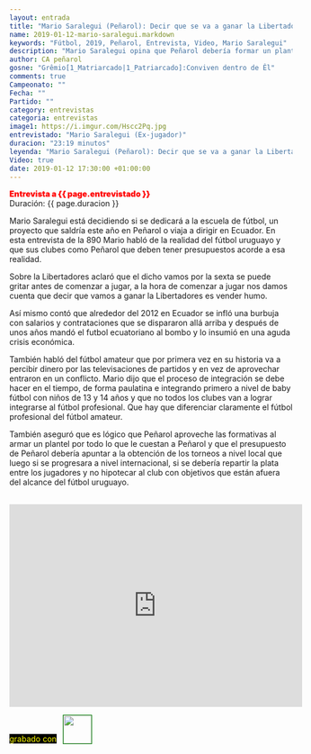 ```yaml
---
layout: entrada
title: "Mario Saralegui (Peñarol): Decir que se va a ganar la Libertadores sería vender humo"
name: 2019-01-12-mario-saralegui.markdown
keywords: "Fútbol, 2019, Peñarol, Entrevista, Video, Mario Saralegui"
description: "Mario Saralegui opina que Peñarol debería formar un plantel acorde al medio local y con jugadores de las formativas, luego si se gana a nivel internacional repartir la plata con sus jugadores"
author: CA peñarol
gosne: "Grêmio[1_Matriarcado|1_Patriarcado]:Conviven dentro de Êl"
comments: true
Campeonato: ""
Fecha: ""
Partido: ""
category: entrevistas
categoria: entrevistas
image1: https://i.imgur.com/Hscc2Pq.jpg
entrevistado: "Mario Saralegui (Ex-jugador)"
duracion: "23:19 minutos"
leyenda: "Mario Saralegui (Peñarol): Decir que se va a ganar la Libertadores sería vender humo"
Video: true
date: 2019-01-12 17:30:00 +01:00:00
---
```


<span style="color:red;font-weight:900">Entrevista a {{ page.entrevistado }}</span><br>
<span>Duración: {{ page.duracion }}</span><br>

Mario Saralegui está decidiendo si se dedicará a la escuela de fútbol, un proyecto que saldría este año en Peñarol o viaja a dirigir en Ecuador. En esta entrevista de la 890 Mario habló de la realidad del fútbol uruguayo y que sus clubes como Peñarol que deben tener presupuestos acorde a esa realidad.

Sobre la Libertadores aclaró que el dicho vamos por la sexta se puede gritar antes de comenzar a jugar, a la hora de comenzar a jugar nos damos cuenta que decir que vamos a ganar la Libertadores es vender humo.

Así mismo contó que alrededor del 2012 en Ecuador se infló una burbuja con salarios y contrataciones que se dispararon allá arriba y después de unos años mandó el futbol ecuatoriano al bombo y lo insumió en una aguda crisis económica.

También habló del fútbol amateur que por primera vez en su historia va a percibir dinero por las televisaciones de partidos y en vez de aprovechar entraron en un conflicto. Mario dijo que el proceso de integración se debe hacer en el tiempo, de forma paulatina e integrando primero a nivel de baby fútbol con niños de 13 y 14 años y que no todos los clubes van a lograr integrarse al fútbol profesional. Que hay que diferenciar claramente el fútbol profesional del fútbol amateur.

También aseguró que es lógico que Peñarol aproveche las formativas al armar un plantel por todo lo que le cuestan a Peñarol y que el presupuesto de Peñarol debería apuntar a la obtención de los torneos a nivel local que luego si se progresara a nivel internacional, si se debería repartir la plata entre los jugadores y no hipotecar al club con objetivos que están afuera del alcance del fútbol uruguayo.

<br>

<iframe width="521" height="360" src="https://www.youtube.com/embed/050d5WH91V0" frameborder="0" allow="accelerometer; autoplay; encrypted-media; gyroscope; picture-in-picture" allowfullscreen></iframe>

<span style="color:yellow;background:black;margin-top:0px;">grabado con</span> <a href="http://ffmpeg.org"><img src="{{ site.url }}/images/ffmpeg.png" width="50px" style="border:1px solid green;vertical-align: sub;margin-left:7px;"></a>
